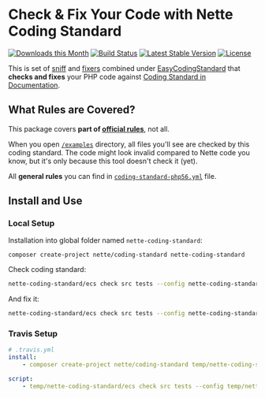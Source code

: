 # Check & Fix Your Code with Nette Coding Standard

[![Downloads this Month](https://img.shields.io/packagist/dm/nette/coding-standard.svg)](https://packagist.org/packages/nette/coding-standard)
[![Build Status](https://travis-ci.org/nette/coding-standard.svg?branch=master)](https://travis-ci.org/nette/coding-standard)
[![Latest Stable Version](https://img.shields.io/packagist/v/nette/coding-standard.svg)](https://github.com/nette/coding-standard/releases)
[![License](https://img.shields.io/badge/license-MIT-blue.svg)](/LICENSE)


This is set of [sniff](https://github.com/squizlabs/PHP_CodeSniffer) and [fixers](https://github.com/FriendsOfPHP/PHP-CS-Fixer) combined under [EasyCodingStandard](https://github.com/Symplify/EasyCodingStandard) that **checks and fixes** your PHP code against [Coding Standard in Documentation](https://nette.org/en/coding-standard).


## What Rules are Covered?

This package covers **part of [official rules](https://nette.org/en/coding-standard)**, not all.

When you open [`/examples`](/examples) directory, all files you'll see are checked by this coding standard. The code might look invalid compared to Nette code you know, but it's only because this tool doesn't check it (yet).

All **general rules** you can find in [`coding-standard-php56.yml`](/coding-standard-php56.yml) file.


## Install and Use


### Local Setup

Installation into global folder named `nette-coding-standard`:

```
composer create-project nette/coding-standard nette-coding-standard
```

Check coding standard:

```bash
nette-coding-standard/ecs check src tests --config nette-coding-standard/coding-standard-php56.yml
```

And fix it:

```bash
nette-coding-standard/ecs check src tests --config nette-coding-standard/coding-standard-php56.yml --fix
```

### Travis Setup

```yaml
# .travis.yml
install:
    - composer create-project nette/coding-standard temp/nette-coding-standard

script:
    - temp/nette-coding-standard/ecs check src tests --config temp/nette-coding-standard/coding-standard-php56.yml
```
